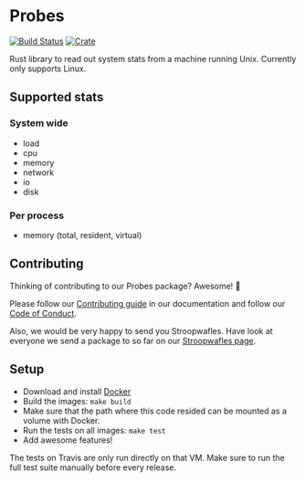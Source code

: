 # Probes

[![Build Status](https://travis-ci.org/appsignal/probes-rs.svg?branch=master)](https://travis-ci.org/appsignal/probes-rs)
[![Crate](http://meritbadge.herokuapp.com/probes)](https://crates.io/crates/probes)

Rust library to read out system stats from a machine running Unix.
Currently only supports Linux.

## Supported stats

### System wide

* load
* cpu
* memory
* network
* io
* disk

### Per process

* memory (total, resident, virtual)

## Contributing

Thinking of contributing to our Probes package? Awesome! 🚀

Please follow our [Contributing guide][contributing-guide] in our
documentation and follow our [Code of Conduct][coc].

Also, we would be very happy to send you Stroopwafles. Have look at everyone
we send a package to so far on our [Stroopwafles page][waffles-page].

## Setup

* Download and install [Docker](https://www.docker.com/)
* Build the images: `make build`
* Make sure that the path where this code resided can be mounted as
  a volume with Docker.
* Run the tests on all images: `make test`
* Add awesome features!

The tests on Travis are only run directly on that VM. Make sure to run
the full test suite manually before every release.

[contributing-guide]: http://docs.appsignal.com/appsignal/contributing.html
[coc]: https://docs.appsignal.com/appsignal/code-of-conduct.html
[waffles-page]: https://appsignal.com/waffles
